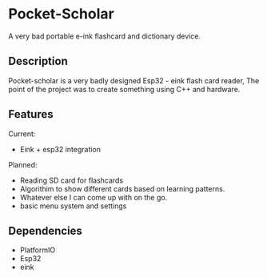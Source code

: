 # Pocket-Scholar
A very bad portable e-ink flashcard and dictionary device.

## Description
Pocket-scholar is a very badly designed Esp32 - eink flash card reader, The point of the project was to create something using C++ and hardware.

## Features ##
Current:
- Eink + esp32 integration


Planned:
- Reading SD card for flashcards
- Algorithim to show different cards based on learning patterns.
- Whatever else I can come up with on the go.
- basic menu system and settings

## Dependencies ##
- PlatformIO
- Esp32
- eink

